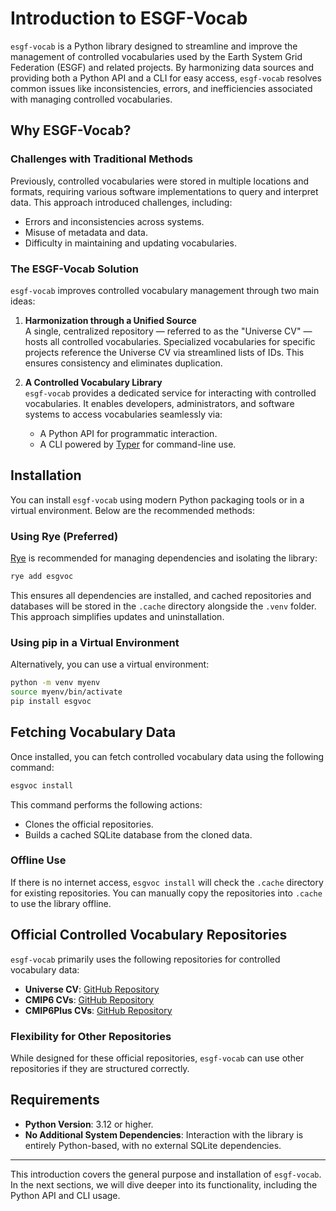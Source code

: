 
# Introduction to ESGF-Vocab

`esgf-vocab` is a Python library designed to streamline and improve the management of controlled vocabularies used by the Earth System Grid Federation (ESGF) and related projects. By harmonizing data sources and providing both a Python API and a CLI for easy access, `esgf-vocab` resolves common issues like inconsistencies, errors, and inefficiencies associated with managing controlled vocabularies.

## Why ESGF-Vocab?

### Challenges with Traditional Methods
Previously, controlled vocabularies were stored in multiple locations and formats, requiring various software implementations to query and interpret data. This approach introduced challenges, including:

- Errors and inconsistencies across systems.
- Misuse of metadata and data.
- Difficulty in maintaining and updating vocabularies.

### The ESGF-Vocab Solution
`esgf-vocab` improves controlled vocabulary management through two main ideas:

1. **Harmonization through a Unified Source**  
   A single, centralized repository — referred to as the "Universe CV" — hosts all controlled vocabularies. Specialized vocabularies for specific projects reference the Universe CV via streamlined lists of IDs. This ensures consistency and eliminates duplication.

2. **A Controlled Vocabulary Library**  
   `esgf-vocab` provides a dedicated service for interacting with controlled vocabularies. It enables developers, administrators, and software systems to access vocabularies seamlessly via:
   - A Python API for programmatic interaction.
   - A CLI powered by [Typer](https://typer.tiangolo.com/) for command-line use.

## Installation

You can install `esgf-vocab` using modern Python packaging tools or in a virtual environment. Below are the recommended methods:

### Using Rye (Preferred)

[Rye](https://rye-up.com/) is recommended for managing dependencies and isolating the library:

```bash
rye add esgvoc
```

This ensures all dependencies are installed, and cached repositories and databases will be stored in the `.cache` directory alongside the `.venv` folder. This approach simplifies updates and uninstallation.

### Using pip in a Virtual Environment
Alternatively, you can use a virtual environment:

```bash
python -m venv myenv
source myenv/bin/activate
pip install esgvoc
```

## Fetching Vocabulary Data

Once installed, you can fetch controlled vocabulary data using the following command:

```bash
esgvoc install
```

This command performs the following actions:
- Clones the official repositories.
- Builds a cached SQLite database from the cloned data.

### Offline Use
If there is no internet access, `esgvoc install` will check the `.cache` directory for existing repositories. You can manually copy the repositories into `.cache` to use the library offline.

## Official Controlled Vocabulary Repositories

`esgf-vocab` primarily uses the following repositories for controlled vocabulary data:

- **Universe CV**: [GitHub Repository](https://github.com/WCRP-CMIP/WCRP-universe/tree/esgvoc)
- **CMIP6 CVs**: [GitHub Repository](https://github.com/WCRP-CMIP/CMIP6_CVs/tree/esgvoc)
- **CMIP6Plus CVs**: [GitHub Repository](https://github.com/WCRP-CMIP/CMIP6Plus_CVs/tree/esgvoc)

### Flexibility for Other Repositories
While designed for these official repositories, `esgf-vocab` can use other repositories if they are structured correctly.

## Requirements

- **Python Version**: 3.12 or higher.
- **No Additional System Dependencies**: Interaction with the library is entirely Python-based, with no external SQLite dependencies.

---

This introduction covers the general purpose and installation of `esgf-vocab`. In the next sections, we will dive deeper into its functionality, including the Python API and CLI usage.
